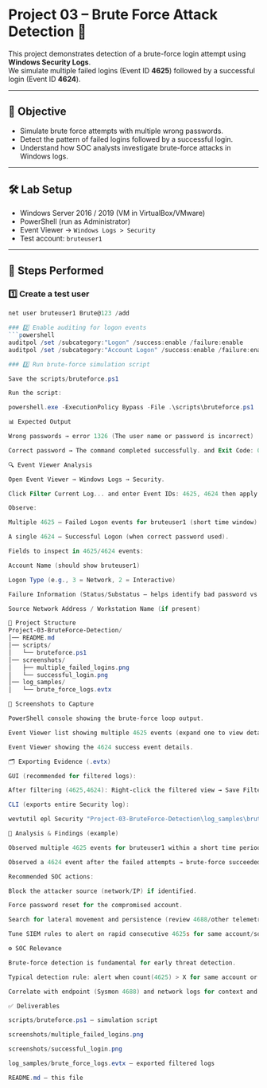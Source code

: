 # Project 03 – Brute Force Attack Detection 🔐

This project demonstrates detection of a brute-force login attempt using **Windows Security Logs**.  
We simulate multiple failed logins (Event ID **4625**) followed by a successful login (Event ID **4624**).

---

## 🔑 Objective
- Simulate brute force attempts with multiple wrong passwords.
- Detect the pattern of failed logins followed by a successful login.
- Understand how SOC analysts investigate brute-force attacks in Windows logs.

---

## 🛠 Lab Setup
- Windows Server 2016 / 2019 (VM in VirtualBox/VMware)
- PowerShell (run as Administrator)
- Event Viewer → `Windows Logs > Security`
- Test account: `bruteuser1`

---

## 📜 Steps Performed

### 1️⃣ Create a test user
```powershell
net user bruteuser1 Brute@123 /add

### 2️⃣ Enable auditing for logon events
```powershell
auditpol /set /subcategory:"Logon" /success:enable /failure:enable
auditpol /set /subcategory:"Account Logon" /success:enable /failure:enable

### 3️⃣ Run brute-force simulation script

Save the scripts/bruteforce.ps1

Run the script:

powershell.exe -ExecutionPolicy Bypass -File .\scripts\bruteforce.ps1

📊 Expected Output

Wrong passwords → error 1326 (The user name or password is incorrect)

Correct password → The command completed successfully. and Exit Code: 0

🔍 Event Viewer Analysis

Open Event Viewer → Windows Logs → Security.

Click Filter Current Log... and enter Event IDs: 4625, 4624 then apply.

Observe:

Multiple 4625 — Failed Logon events for bruteuser1 (short time window).

A single 4624 — Successful Logon (when correct password used).

Fields to inspect in 4625/4624 events:

Account Name (should show bruteuser1)

Logon Type (e.g., 3 = Network, 2 = Interactive)

Failure Information (Status/Substatus — helps identify bad password vs. locked account)

Source Network Address / Workstation Name (if present)

📂 Project Structure
Project-03-BruteForce-Detection/
│── README.md
│── scripts/
│   └── bruteforce.ps1
│── screenshots/
│   ├── multiple_failed_logins.png
│   └── successful_login.png
│── log_samples/
│   └── brute_force_logs.evtx

📌 Screenshots to Capture

PowerShell console showing the brute-force loop output.

Event Viewer list showing multiple 4625 events (expand one to view details).

Event Viewer showing the 4624 success event details.

🗂 Exporting Evidence (.evtx)

GUI (recommended for filtered logs):

After filtering (4625,4624): Right-click the filtered view → Save Filtered Log File As... → save as log_samples/brute_force_logs.evtx.

CLI (exports entire Security log):

wevtutil epl Security "Project-03-BruteForce-Detection\log_samples\brute_force_logs.evtx"

🧾 Analysis & Findings (example)

Observed multiple 4625 events for bruteuser1 within a short time period → consistent with automated credential guessing.

Observed a 4624 event after the failed attempts → brute-force succeeded.

Recommended SOC actions:

Block the attacker source (network/IP) if identified.

Force password reset for the compromised account.

Search for lateral movement and persistence (review 4688/other telemetry).

Tune SIEM rules to alert on rapid consecutive 4625s for same account/source.

⚙️ SOC Relevance

Brute-force detection is fundamental for early threat detection.

Typical detection rule: alert when count(4625) > X for same account or source IP within Y minutes.

Correlate with endpoint (Sysmon 4688) and network logs for context and blocking decisions.

✅ Deliverables

scripts/bruteforce.ps1 — simulation script

screenshots/multiple_failed_logins.png

screenshots/successful_login.png

log_samples/brute_force_logs.evtx — exported filtered logs

README.md — this file





